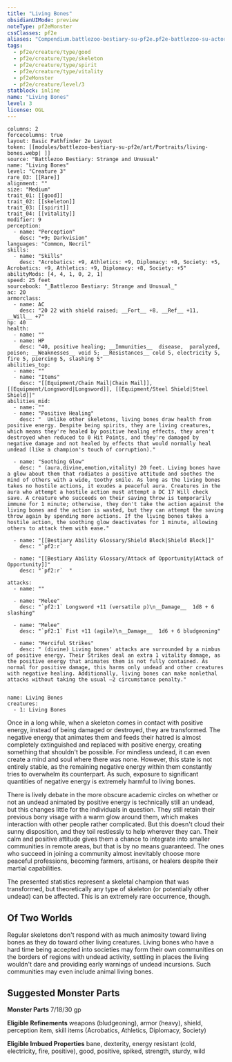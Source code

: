 ```yaml
---
title: "Living Bones"
obsidianUIMode: preview
noteType: pf2eMonster
cssClasses: pf2e
aliases: "Compendium.battlezoo-bestiary-su-pf2e.pf2e-battlezoo-su-actors.Actor.Sh8LRWCbGf2IXyQh" 
tags:
  - pf2e/creature/type/good
  - pf2e/creature/type/skeleton
  - pf2e/creature/type/spirit
  - pf2e/creature/type/vitality
  - pf2eMonster
  - pf2e/creature/level/3
statblock: inline
name: "Living Bones"
level: 3
license: OGL
---
```


```statblock
columns: 2
forcecolumns: true
layout: Basic Pathfinder 2e Layout
token: [[modules/battlezoo-bestiary-su-pf2e/art/Portraits/living-bones.webp| ]]
source: "Battlezoo Bestiary: Strange and Unusual"
name: "Living Bones"
level: "Creature 3"
rare_03: [[Rare]]
alignment: ""
size: "Medium"
trait_01: [[good]]
trait_02: [[skeleton]]
trait_03: [[spirit]]
trait_04: [[vitality]]
modifier: 9
perception:
  - name: "Perception"
    desc: "+9; Darkvision"
languages: "Common, Necril"
skills:
  - name: "Skills"
    desc: "Acrobatics: +9, Athletics: +9, Diplomacy: +8, Society: +5, Acrobatics: +9, Athletics: +9, Diplomacy: +8, Society: +5"
abilityMods: [4, 4, 1, 0, 2, 1]
speed: 25 feet
sourcebook: "_Battlezoo Bestiary: Strange and Unusual_"
ac: 20
armorclass:
  - name: AC
    desc: "20 22 with shield raised; __Fort__ +8, __Ref__ +11, __Will__ +7"
hp: 40
health:
  - name: ""
  - name: HP
    desc: "40, positive healing; __Immunities__  disease,  paralyzed,  poison; __Weaknesses__ void 5; __Resistances__ cold 5, electricity 5, fire 5, piercing 5, slashing 5"
abilities_top:
  - name: ""
  - name: "Items"
    desc: "[[Equipment/Chain Mail|Chain Mail]], [[Equipment/Longsword|Longsword]], [[Equipment/Steel Shield|Steel Shield]]"
abilities_mid:
  - name: ""
  - name: "Positive Healing"
    desc: "  Unlike other skeletons, living bones draw health from positive energy. Despite being spirits, they are living creatures, which means they're healed by positive healing effects, they aren't destroyed when reduced to 0 Hit Points, and they're damaged by negative damage and not healed by effects that would normally heal undead (like a champion's touch of corruption)."

  - name: "Soothing Glow"
    desc: " (aura,divine,emotion,vitality) 20 feet. Living bones have a glow about them that radiates a positive attitude and soothes the mind of others with a wide, toothy smile. As long as the living bones takes no hostile actions, it exudes a peaceful aura. Creatures in the aura who attempt a hostile action must attempt a DC 17 Will check save. A creature who succeeds on their saving throw is temporarily immune for 1 minute; otherwise, they don't take the action against the living bones and the action is wasted, but they can attempt the saving throw again by spending more actions. If the living bones takes a hostile action, the soothing glow deactivates for 1 minute, allowing others to attack them with ease."

  - name: "[[Bestiary Ability Glossary/Shield Block|Shield Block]]"
    desc: "`pf2:r`  "

  - name: "[[Bestiary Ability Glossary/Attack of Opportunity|Attack of Opportunity]]"
    desc: "`pf2:r`  "

attacks:
  - name: ""

  - name: "Melee"
    desc: "`pf2:1` Longsword +11 (versatile p)\n__Damage__  1d8 + 6 slashing"

  - name: "Melee"
    desc: "`pf2:1` Fist +11 (agile)\n__Damage__  1d6 + 6 bludgeoning"

  - name: "Merciful Strikes"
    desc: " (divine) Living bones' attacks are surrounded by a nimbus of positive energy. Their Strikes deal an extra 1 vitality damage, as the positive energy that animates them is not fully contained. As normal for positive damage, this harms only undead and other creatures with negative healing. Additionally, living bones can make nonlethal attacks without taking the usual –2 circumstance penalty."
 
```

```encounter-table
name: Living Bones
creatures:
  - 1: Living Bones
```



Once in a long while, when a skeleton comes in contact with positive energy, instead of being damaged or destroyed, they are transformed. The negative energy that animates them and feeds their hatred is almost completely extinguished and replaced with positive energy, creating something that shouldn't be possible. For mindless undead, it can even create a mind and soul where there was none. However, this state is not entirely stable, as the remaining negative energy within them constantly tries to overwhelm its counterpart. As such, exposure to significant quantities of negative energy is extremely harmful to living bones.

There is lively debate in the more obscure academic circles on whether or not an undead animated by positive energy is technically still an undead, but this changes little for the individuals in question. They still retain their previous bony visage with a warm glow around them, which makes interaction with other people rather complicated. But this doesn't cloud their sunny disposition, and they toil restlessly to help wherever they can. Their calm and positive attitude gives them a chance to integrate into smaller communities in remote areas, but that is by no means guaranteed. The ones who succeed in joining a community almost inevitably choose more peaceful professions, becoming farmers, artisans, or healers despite their martial capabilities.

The presented statistics represent a skeletal champion that was transformed, but theoretically any type of skeleton (or potentially other undead) can be affected. This is an extremely rare occurrence, though.

## Of Two Worlds

Regular skeletons don't respond with as much animosity toward living bones as they do toward other living creatures. Living bones who have a hard time being accepted into societies may form their own communities on the borders of regions with undead activity, settling in places the living wouldn't dare and providing early warnings of undead incursions. Such communities may even include animal living bones.

## Suggested Monster Parts

**Monster Parts** 7/18/30 gp

**Eligible Refinements** weapons (bludgeoning), armor (heavy), shield, perception item, skill items (Acrobatics, Athletics, Diplomacy, Society)

**Eligible Imbued Properties** bane, dexterity, energy resistant (cold, electricity, fire, positive), good, positive, spiked, strength, sturdy, wild
